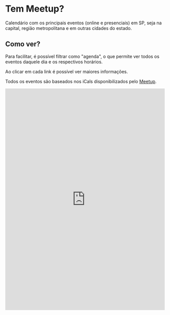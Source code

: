 # Tem Meetup?

Calendário com os principais eventos (online e presenciais) em SP, seja na capital, região metropolitana e em outras cidades do estado.

## Como ver?

Para facilitar, é possível filtrar como "agenda", o que permite ver todos os eventos daquele dia e os respectivos horários.

Ao clicar em cada link é possível ver maiores informações.

Todos os eventos são baseados nos iCals disponibilizados pelo [Meetup](https://www.meetup.com).

<iframe src="https://calendar.google.com/calendar/embed?title=Tem%20Meetup%3F&amp;showTitle=0&amp;height=768&amp;wkst=1&amp;bgcolor=%23ffffff&amp;src=e5gvakmoo8c0rqev08tfoo7oomboahcd%40import.calendar.google.com&amp;color=%23ffffff&amp;src=spu0baafs98k7jdj04jb09iuedv86nor%40import.calendar.google.com&amp;color=%23ffffff&amp;src=2gfahooai8158e2n5o14pt6ev6jl6n4i%40import.calendar.google.com&amp;color=%23ffffff&amp;src=vnbkuriiq1dcpsbvpnbf8vnc73vieor8%40import.calendar.google.com&amp;color=%23ffffff&amp;src=d439ph28mmurve6aluo5dah57jci0p6a%40import.calendar.google.com&amp;color=%23ffffff&amp;src=71qmomeh5iq9011g1kka2ts9hkc9ices%40import.calendar.google.com&amp;color=%23ffffff&amp;src=pncufskle6nls11u9bjentt88chr53lo%40import.calendar.google.com&amp;color=%23ffffff&amp;src=tqe538ios92f49m0a7dq6f1740h0rfmr%40import.calendar.google.com&amp;color=%23ffffff&amp;src=8qk84uqo8h2qguimm3kugcjlv8hq24pu%40import.calendar.google.com&amp;color=%23ffffff&amp;src=sgq77ud0rikj1ljmujcgcsmtb2cg0alr%40import.calendar.google.com&amp;color=%23ffffff&amp;src=ucboul32j8b5nfiab2c4sq98hb2t42tf%40import.calendar.google.com&amp;color=%23ffffff&amp;src=kpghs0hmsonjdqajq84qqhc4k3f3l9ef%40import.calendar.google.com&amp;color=%23ffffff&amp;src=rpn0m57b0n7ebj3f32prghgl9o8v5aqq%40import.calendar.google.com&amp;color=%23ffffff&amp;src=neps2jvhn8fn1p616b7bhhp9g02f951b%40import.calendar.google.com&amp;color=%23ffffff&amp;src=rku0idr6ad35acr4ccse2nkvqqb0jq1t%40import.calendar.google.com&amp;color=%23ffffff&amp;ctz=America%2FSao_Paulo" style="border-width:0" width="100%" height="700" frameborder="0" scrolling="no"></iframe>
